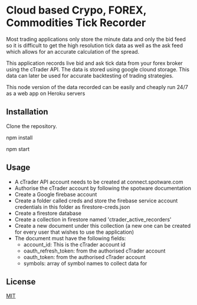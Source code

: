 # Cloud based Crypo, FOREX, Commodities Tick Recorder

Most trading applications only store the minute data and only the bid feed so it is difficult to get the high resolution tick data as well as the ask feed which allows for an accurate calculation of the spread.

This application records live bid and ask tick data from your forex broker using the cTrader API. The data is stored using google clound storage. This data can later be used for accurate backtesting of trading strategies.

This node version of the data recorded can be easily and cheaply run 24/7 as a web app on Heroku servers

## Installation

Clone the repository.

npm install

npm start

## Usage

- A cTrader API account needs to be created at connect.spotware.com
- Authorise the cTrader account by following the spotware documentation
- Create a Google firebase account
- Create a folder called creds and store the firebase service account credentials in this folder as firestore-creds.json
- Create a firestore database
- Create a collection in firestore named 'ctrader_active_recorders'
- Create a new document under this collection (a new one can be created for every user that wishes to use the application)
- The document must have the following fields:
  - account_id: This is the cTrader account id
  - oauth_refresh_token: from the authorised cTrader account
  - oauth_token: from the authorised cTrader account
  - symbols: array of symbol names to collect data for

## License
[MIT](https://choosealicense.com/licenses/mit/)

